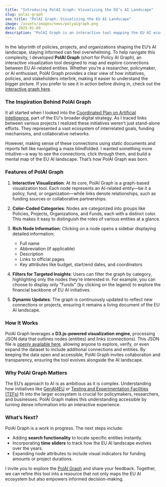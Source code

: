 ```yaml
---
title: "Introducing PolAI Graph: Visualizing the EU’s AI Landscape"
slug: polai-graph
seo_title: "PolAI Graph: Visualizing the EU AI Landscape"
image: /assets/images/news/polyaigraph.png
date: 2025-01-09
description: "PolAI Graph is an interactive tool mapping the EU AI ecosystem—policies, projects, funds, and organizations—making complex connections easier to explore and understand."
---
```

In the labyrinth of policies, projects, and organizations shaping the EU’s AI landscape, staying informed can feel overwhelming. To help navigate this complexity, I developed **PolAI Graph** (short for Policy AI Graph), an interactive visualization tool designed to map and explore connections between EU AI-related entities. Whether you’re a researcher, policymaker, or AI enthusiast, PolAI Graph provides a clear view of how initiatives, policies, and stakeholders interlink, making it easier to understand the bigger picture.
 If you prefer to see it in action before diving in, check out the [interactive graph here](/euai_graph/).

### The Inspiration Behind PolAI Graph
It all started when I looked into the [Coordinated Plan on Artificial Intelligence](/news/eu-and-research/), part of the EU's broader digital strategy. As I traced links between various projects I realized these initiatives weren’t just stand-alone efforts. They represented a vast ecosystem of interrelated goals, funding mechanisms, and collaborative networks.

However, making sense of these connections using static documents and reports felt like navigating a maze blindfolded. I wanted something more intuitive—a way to see the connections, click through them, and build a mental map of the EU AI landscape. That’s how PolAI Graph was born.

### Features of PolAI Graph

1. **Interactive Visualization**:
   At its core, PolAI Graph is a graph-based visualization tool. Each node represents an AI-related entity—be it a policy, fund, or organization—while links denote relationships, such as funding sources or collaborative partnerships.

2. **Color-Coded Categories**:
   Nodes are categorized into groups like Policies, Projects, Organizations, and Funds, each with a distinct color. This makes it easy to distinguish the roles of various entities at a glance.

3. **Rich Node Information**:
   Clicking on a node opens a sidebar displaying detailed information:
   - Full name
   - Abbreviation (if applicable)
   - Description
   - Links to official pages
   - Key attributes like budget, start/end dates, and coordinators

4. **Filters for Targeted Insights**:
   Users can filter the graph by category, highlighting only the nodes they’re interested in. For example, you can choose to display only "Funds" (by clicking on the legend) to explore the financial backbone of EU AI initiatives.

5. **Dynamic Updates**: The graph is continuously updated to reflect new connections or projects, ensuring it remains a living document of the EU AI landscape.



### How It Works

PolAI Graph leverages a **D3.js-powered visualization engine**, processing JSON data that outlines nodes (entities) and links (connections). This JSON file is [openly available here](https://github.com/nicofirst1/nicofirst1.github.io/blob/master/assets/data/euai_data.json), allowing anyone to explore, verify, or even expand the dataset to include additional connections and entities. By keeping the data open and accessible, PolAI Graph invites collaboration and transparency, ensuring the tool evolves alongside the AI landscape.


### Why PolAI Graph Matters

The EU’s approach to AI is as ambitious as it is complex. Understanding how initiatives like [GenAI4EU](https://digital-strategy.ec.europa.eu/en/policies/genai4eu) or [Testing and Experimentation Facilities (TEFs)](https://digital-strategy.ec.europa.eu/en/activities/testing-and-experimentation-facilities) fit into the larger ecosystem is crucial for policymakers, researchers, and businesses. PolAI Graph makes this understanding accessible by turning dense information into an interactive experience.

### What’s Next?

PolAI Graph is a work in progress. The next steps include:
- Adding **search functionality** to locate specific entities instantly.
- Incorporating **time sliders** to track how the EU AI landscape evolves over the years.
- Expanding node attributes to include visual indicators for funding amounts or project durations.

I invite you to explore the [PolAI Graph](/euai_graph/) and share your feedback. Together, we can refine this tool into a resource that not only maps the EU AI ecosystem but also empowers informed decision-making.